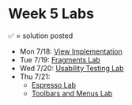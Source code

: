 # Week 5 Labs

&#x2705; = solution posted

- Mon 7/18: [View Implementation](https://github.com/ga-adi-nyc/View-Implementation-Lab)
- Tue 7/19: [Fragments Lab](https://github.com/ga-adi-nyc/Fragments-Lab)
- Wed 7/20: [Usability Testing Lab](https://github.com/ga-adi-nyc/Usability-Testing-Lab)
- Thu 7/21:
  - [Espresso Lab](https://github.com/ga-adi-nyc/Espresso-Lab)
  - [Toolbars and Menus Lab](https://github.com/ga-adi-nyc/Toolbars-and-Menus-Lab)

